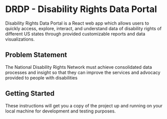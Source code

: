 # DRDP - Disability Rights Data Portal
Disability Rights Data Portal is a React web app which allows users to quickly access, explore, interact, and understand data of disability rights of different US states through provided customizable reports and data visualizations.


## Problem Statement
The National Disability Rights Network must achieve consolidated data processes and insight so that they can improve the services and advocacy provided to people with disabilities


## Getting Started

These instructions will get you a copy of the project up and running on your local machine for development and testing purposes.


